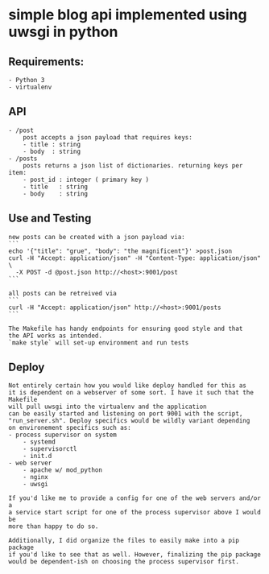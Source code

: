 # simple blog api implemented using uwsgi in python

## Requirements:
    - Python 3
    - virtualenv

## API
    - /post
        post accepts a json payload that requires keys:
        - title : string
        - body  : string
    - /posts
        posts returns a json list of dictionaries. returning keys per item:
        - post_id : integer ( primary key )
        - title   : string
        - body    : string
## Use and Testing
    new posts can be created with a json payload via:
    ```
    echo '{"title": "grue", "body": "the magnificent"}' >post.json
    curl -H "Accept: application/json" -H "Content-Type: application/json" \ 
      -X POST -d @post.json http://<host>:9001/post
    ```    

    all posts can be retreived via
    ```
    curl -H "Accept: application/json" http://<host>:9001/posts 
    ```

    The Makefile has handy endpoints for ensuring good style and that
    the API works as intended.
    `make style` will set-up environment and run tests

## Deploy
    Not entirely certain how you would like deploy handled for this as
    it is dependent on a webserver of some sort. I have it such that the Makefile
    will pull uwsgi into the virtualenv and the application
    can be easily started and listening on port 9001 with the script,
    "run_server.sh". Deploy specifics would be wildly variant depending 
    on environement specifics such as:
    - process supervisor on system
        - systemd
        - supervisorctl
        - init.d
    - web server
        - apache w/ mod_python
        - nginx 
        - uwsgi

    If you'd like me to provide a config for one of the web servers and/or a 
    a service start script for one of the process supervisor above I would be 
    more than happy to do so.
    
    Additionally, I did organize the files to easily make into a pip package
    if you'd like to see that as well. However, finalizing the pip package
    would be dependent-ish on choosing the process supervisor first. 
